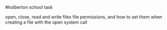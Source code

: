 #holberton school task  

 open, close, read and write files
 file permissions, and how to set them when creating a file with the open system call
